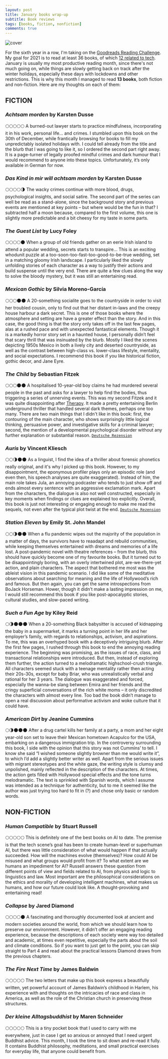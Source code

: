 ```yaml
---
layout: post
title: January books wrap-up
subtitle: Book reviews
tags: [books, fiction, nonfiction]
comments: true
---
```


![cover](../assets/img/books_jan21.jpg)

For the sixth year in a row, I'm taking on the [Goodreads Reading Challenge](https://www.goodreads.com/user_challenges/25475893). My goal for 2021 is to read at least 36 books, of which [12 related to tech](https://lorenaciutacu.com/2021/01/09/12-tech-books-to-read-in-2021/). January is usually my most productive reading month, since there's not much going on, while things are slowly getting back on track after the winter holidays, especially these days with lockdowns and other restrictions. This is why this month I managed to read **13 books**, both fiction and non-fiction. Here are my thoughts on each of them:

FICTION
-------

### *Achtsam morden* by Karsten Dusse
🌕🌕🌕🌕🌕 A burned-out lawyer starts to practice mindfulness, incorporating it in his work, personal life… and crimes. I stumbled upon this book on the 30th of December, while frantically browsing for books to fill my unpredictably isolated holidays with. I could tell already from the title and the blurb that I was going to like it, so I ordered the second part right away. It is a page-turner of legally proofed mindful crimes and dark humour that I would recommend to anyone into these topics. Unfortunately, it’s only available in German for now.

### *Das Kind in mir will achtsam morden* by Karsten Dusse
🌕🌕🌕🌕🌗 The wacky crimes continue with more blood, drugs, psychological insights, and social satire. The second part of the series can well be read as a stand-alone, since the background story and previous events are mentioned at key points – but where would be the fun in that? I subtracted half a moon because, compared to the first volume, this one is slightly more predictable and a bit cheesy for my taste in some parts.

### *The Guest List* by Lucy Foley
🌕🌕🌕🌕🌑 When a group of old friends gather on an eerie Irish island to attend a popular wedding, secrets starts to transpire… This is an exciting whodunit puzzle at a too-soon-too-fast-too-good-to-be-true wedding, set in a matching gloomy Irish landscape. I particularly liked the slowly unfolding stories of each character as a way to justify their actions and build suspense until the very end. There are quite a few clues along the way to solve the bloody mystery, but it was still an entertaining read.

### *Mexican Gothic* by Silvia Moreno-García
🌕🌕🌕🌑🌑 A 20-something socialite goes to the countryside in order to visit her troubled cousin, only to find out that her distant in-laws and the creepy house harbour a dark secret. This is one of those books where the atmosphere and setting are have a greater effect than the story. And in this case, the good thing is that the story only takes off in the last few pages, alas at a rushed pace and with unexpected fantastical elements. Though it is a markedly horror story set in a haunted house, I personally didn’t feel that scary thrill that was insinuated by the blurb. Mostly I liked the scenes depicting 1950s Mexico in both a lively city and deserted countryside, as well as the contrast between high-class vs. lower-class lifestyle, mentality, and social expectations. I recommend this book if you like historical fiction, gothic decor, and Jane Eyre.

### *The Child* by Sebastian Fitzek
🌕🌕🌕🌑🌑 A hospitalised 10-year-old boy claims he had murdered several people in the past and asks for a lawyer to help find the bodies, thus triggering a series of unnerving events. This was my second Fitzek and it was quite disappointing after [Therapy](https://www.amazon.de/gp/product/B004X2X76U/ref=as_li_tl?ie=UTF8&camp=1638&creative=6742&creativeASIN=B004X2X76U&linkCode=as2&tag=lorena069-21&linkId=fb2cdbd05da973f2e7d4b39830a507a7). It made a pretty entertaining Berlin underground thriller that handled several dark themes, perhaps one too many. There are two main things that I didn't like in this book: first, the contouring of the main character, who shows surprisingly little logical thinking, persuasive power, and investigative skills for a criminal lawyer; second, the mention of a developmental psychological disorder without any further explanation or substantial reason.
[`Deutsche Rezension`](https://www.goodreads.com/review/show/3768797936?book_show_action=false)

### *Auris* by Vincent Kliesch
🌕🌕🌗🌑🌑 As a linguist, I find the idea of a thriller about forensic phonetics really original, and it's why I picked up this book. However, to my disappointment, the eponymous profiler plays only an episodic role (and even then, his speech analyses are quite exaggerated). Instead of him, the main role takes Jula, an annoying podcaster who tends to just show off and ends almost every sentence with an aggressive exclamation mark. Apart from the characters, the dialogue is also not well constructed, especially in key moments when findings or clues are explained too explicitly. Overall, this book is just not interesting or engaging enough to make me read the sequels, not even after the typical plot twist at the end.
[`Deutsche Rezension`](https://www.goodreads.com/review/show/3734697892?book_show_action=false)

### *Station Eleven* by Emily St. John Mandel
🌕🌕🌗🌑🌑 When a flu pandemic wipes out the majority of the population in a matter of days, the survivors have to reaadapt and rebuild communities, while keeping themselves entertained with dreams and memories of a life lost. A post-pandemic novel with theatre references – from the blurb, this should have quickly become one of my favourite books. But it turned out to be disappointingly boring, with an overly intertwined plot, are-we-there-yet action, and plain characters. The aspect that bothered me most was the ableist vision in this pandemic scenario. I did like some of the meditative observations about searching for meaning and the life of Hollywood’s rich and famous. But then again, you can get the same introspections from BoJack Horseman. Hower, though it didn’t make a lasting impression on me, I would still recommend this book if you like post-apocalyptic stories, cultural studies, and slow-paced writing.

### *Such a Fun Age* by Kiley Reid
🌕🌗🌑🌑🌑 When a 20-something Black babysitter is accused of kidnapping the baby in a supermarket, it marks a turning point in her life and her employer’s family, with regards to relationships, activism, and aspirations. To me, this was an overhyped book with a deceptively intriguing blurb. After the first few pages, I rushed through this book to end the annoying reading experience. The beginning was promising, as the issues of race, class, and transactional relationships were introduced. But then, instead of exploring them further, the action turned to a melodramatic highschool-crush triangle. All characters seemed stuck with a teenage mentality rather then acting their 20s-30s, except for baby Briar, who was unrealistically verbal and rational for her 3 years. The dialogue was exaggerated and forced, especially the wanna-be slang between Emira and her friends and the cringy superficial conversations of the rich white moms – it only discredited the characters with almost every line. Too bad the book didn’t manage to open a real discussion about performative activism and woke culture that it could have.

### *American Dirt* by Jeanine Cummins
🌕🌗🌑🌑🌑 After a drug cartel kills her family at a party, a mom and her eight year-old son set to leave their Mexican hometown Acapulco for the USA, embarking on a dangerous immigration trip. In the controversy surrounding this book, I side with the opinion that this story was not Cummins’ to tell. I know she said “I wished someone slightly browner than me would write it”, to which I’d add a slightly better writer as well. Apart from the serious issues with migrant stereotypes and the white gaze, the writing style is clumsy and unpolished, mainly reflected in the description of the characters. At times, the action gets filled with Hollywood special effects and the tone turns melodramatic. The text is sprinkled with Spanish words, which I assume was intended as a technique for authenticity, but to me it seemed like the author was just trying too hard to fit in (?) and chose only basic or random words. 


NON-FICTION
-----------

### *Human Compatible* by Stuart Russell
🌕🌕🌕🌕🌕 This is definitely one of the best books on AI to date. The premise is that the tech scene’s goal has been to create human-level or superhuman AI, but there was little consideration of what would happen if that actually succeeded. How will the machines evolve (themselves)? How could AI be misused and what groups would profit from it? To what extent are we humans an impediment for AI? Russell answers these question from different points of view and fields related to AI, from physics and logic to linguistics and law. Most important are the philosophical considerations on the ethics and morality of developing intelligent machines, what makes us humans, and how our future could look like. A thought-provoking and entertaining read!

### *Collapse* by Jared Diamond
🌕🌕🌕🌕🌑 A fascinating and thoroughly documented look at ancient and modern societies around the world, from which we should learn how to preserve our environment. However, it didn’t offer an engaging reading experience, because the descriptions of each society were way too detailed and academic, at times even repetitive, especially the parts about the soil and climate conditions. So if you want to just get to the point, you can skip straight to Part 4 and read about the practical lessons Diamond draws from the previous chapters.

### *The Fire Next Time* by James Baldwin
🌕🌕🌕🌕🌕 The two letters that make up this book express a beautifully written, yet powerful account of James Baldwin’s childhood in Harlem, his experience with and thoughts on the intricacies of race and class in America, as well as the role of the Christian church in preserving these structures.

### *Der kleine Alltagsbuddhist* by Maren Schneider
🌕🌕🌕🌕🌕 This is a tiny pocket book that I used to carry with me everywhere, just in case I get so anxious or annoyed that I need urgent Buddhist advice. This month, I took the time to sit down and re-read it fully. It contains Buddhist philosophy, meditations, and small practical exercises for everyday life, that anyone could benefit from.